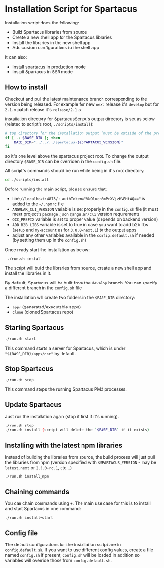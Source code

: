 # Installation Script for Spartacus

Installation script does the following:

- Build Spartacus libraries from source
- Create a new shell app for the Spartacus libraries
- Install the libraries in the new shell app
- Add custom configurations to the shell app

It can also:

- Install spartacus in production mode
- Install Spartacus in SSR mode

## How to install

Checkout and pull the latest maintenance branch corresponding to the version being released. For example for new `next` release it's `develop` but for `2.1.x` patch release it's `release/2.1.x`.

Installation directory for SpartacusScript's output directory is set as below (related to script's root, `./scripts/install`):

```bash
# top directory for the installation output (must be outside of the project)
if [ -z $BASE_DIR ]; then
    BASE_DIR="../../../spartacus-${SPARTACUS_VERSION}"
fi
```

so it's one level above the spartacus project root. To change the output directory `$BASE_DIR` can be overriden in the `config.sh` file.

All script's commands should be run while being in it's root directory:

```bash
cd ./scripts/install
```

Before running the main script, please ensure that:

- line `//localhost:4873/:_authToken="VNOlucnBmPrXVjzHVEHtWQ=="` is added to the `~/.npmrc` file
- `ANGULAR_CLI_VERSION` variable is set properly in the `config.sh` file (it must meet project's `package.json` `@angular/cli` version requirement)
- `OCC_PREFIX` variable is set to proper value (depends on backend version)
- `ADD_B2B_LIBS` variable is set to true in case you want to add b2b libs (`setup` and `my-account` as for `3.0.0-next.1`) to the output apps
- adjust any other variables available in the `config.default.sh` if needed (by setting them up in the `config.sh`)

Once ready start the installation as below:

```bash
 ./run.sh install
```

The script will build the libraries from source, create a new shell app and install the libraries in it.

By default, Spartacus will be built from the `develop` branch. You can specify a different branch in the `config.sh` file.

The installation will create two folders in the `$BASE_DIR` directory:

- `apps` (generated/executable apps)
- `clone` (cloned Spartacus repo)

## Starting Spartacus

```bash
./run.sh start
```

This command starts a server for Spartacus, which is under `"${BASE_DIR}/apps/csr"` by default.

## Stop Spartacus

```bash
./run.sh stop
```

This command stops the running Spartacus PM2 processes.

## Update Spartacus

Just run the installation again (stop it first if it's running).

```bash
./run.sh stop
./run.sh install (script will delete the `$BASE_DIR` if it exists)
```

## Installing with the latest npm libraries

Instead of building the libraries from source, the build process will just pull the libraries from npm (version specified with `$SPARTACUS_VERSION` - may be `latest`, `next` or `2.0.0-rc.1`, etc...)

```bash
./run.sh install_npm
```

## Chaining commands

You can chain commands using `+`. The main use case for this is to install and start Spartacus in one command:

```bash
./run.sh install+start
```

## Config file

The default configurations for the installation script are in `config.default.sh`.
If you want to use different config values, create a file named `config.sh`
If present, `config.sh` will be loaded in addition so variables will override those from `config.default.sh`.
